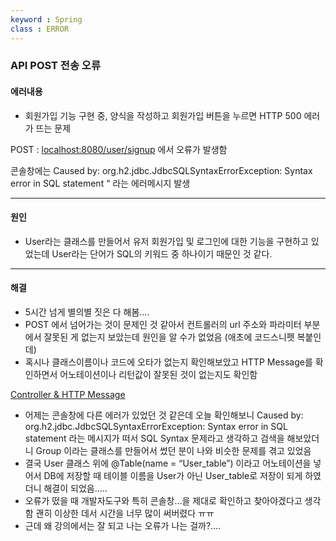 ```yaml
---
keyword : Spring
class : ERROR
---
```



### API POST 전송 오류


#### 에러내용

- 회원가입 기능 구현 중, 양식을 작성하고 회원가입 버튼을 누르면 HTTP 500 에러가 뜨는 문제

POST : [localhost:8080/user/signup](http://localhost:8080/user/signup) 에서 오류가 발생함

콘솔창에는 Caused by: org.h2.jdbc.JdbcSQLSyntaxErrorException: Syntax error in SQL statement “ 라는 에러메시지 발생

---

#### 원인

- User라는 클래스를 만들어서 유저 회원가입 및 로그인에 대한 기능을 구현하고 있었는데 User라는 단어가 SQL의 키워드 중 하나이기 때문인 것 같다.


---

#### 해결

-   5시간 넘게 별의별 짓은 다 해봄….
-   POST 에서 넘어가는 것이 문제인 것 같아서 컨트롤러의 url 주소와 파라미터 부분에서 잘못된 게 없는지 보았는데 원인을 알 수가 없었음 (애초에 코드스니펫 복붙인데)
-   혹시나 클래스이름이나 코드에 오타가 없는지 확인해보았고 HTTP Message를 확인하면서 어노테이션이나 리턴값이 잘못된 것이 없는지도 확인함

[Controller & HTTP Message](https://www.notion.so/Controller-HTTP-Message-1b13e91b5faf4fdab5209ab4bfc85324)

-   어제는 콘솔창에 다른 에러가 있었던 것 같은데 오늘 확인해보니 Caused by: org.h2.jdbc.JdbcSQLSyntaxErrorException: Syntax error in SQL statement 라는 메시지가 떠서 SQL Syntax 문제라고 생각하고 검색을 해보았더니 Group 이라는 클래스를 만들어서 썼던 분이 나와 비슷한 문제를 겪고 있었음
-   결국 User 클래스 위에 @Table(name = “User_table”) 이라고 어노테이션을 넣어서 DB에 저장할 때 테이블 이름을 User가 아닌 User_table로 저장이 되게 하였더니 해결이 되었음…..
-   오류가 떴을 때 개발자도구와 특히 콘솔창…을 제대로 확인하고 찾아야겠다고 생각함 괜히 이상한 데서 시간을 너무 많이 써버렸다 ㅠㅠ
-   근데 왜 강의에서는 잘 되고 나는 오류가 나는 걸까?….

